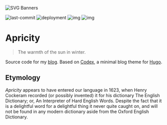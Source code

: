 ![SVG Banners](https://svg-banners.vercel.app/api?type=typeWriter&text1=🕹%20Miguel%20Pimentel%20🎮&width=800&height=400)

![last-commit](https://img.shields.io/github/last-commit/datastring/apricity?style=for-the-badge)
![deployment](https://img.shields.io/github/deployments/datastring/apricity/github-pages?style=for-the-badge)
![img](https://img.shields.io/github/repo-size/datastring/apricity?style=for-the-badge)
![img](https://img.shields.io/tokei/lines/github/datastring/apricity?style=for-the-badge)

# Apricity

> The warmth of the sun in winter.

Source code for my [blog](https://miguelpimentel.do/). Based on [Codex](https://github.com/jakewies/hugo-theme-codex), a minimal blog theme for [Hugo](https://gohugo.io/).

## Etymology

*Apricity* appears to have entered our language in 1623, when Henry Cockeram recorded (or possibly invented) it for his dictionary The English Dictionary; or, An Interpreter of Hard English Words. Despite the fact that it is a delightful word for a delightful thing it never quite caught on, and will not be found in any modern dictionary aside from the Oxford English Dictionary.
